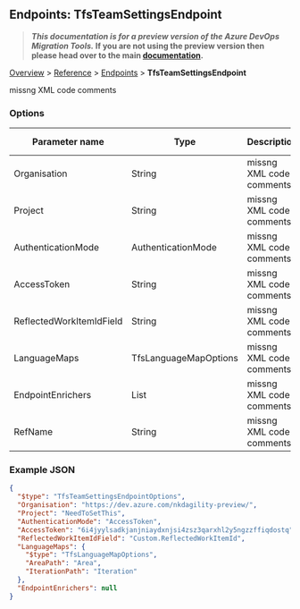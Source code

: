## Endpoints: TfsTeamSettingsEndpoint

>**_This documentation is for a preview version of the Azure DevOps Migration Tools._ If you are not using the preview version then please head over to the main [documentation](https://nkdagility.com/docs/azure-devops-migration-tools).**

[Overview](.././index.md) > [Reference](../index.md) > [Endpoints](./index.md) > **TfsTeamSettingsEndpoint**

missng XML code comments

### Options

| Parameter name         | Type    | Description                              | Default Value                            |
|------------------------|---------|------------------------------------------|------------------------------------------|
| Organisation | String | missng XML code comments | missng XML code comments |
| Project | String | missng XML code comments | missng XML code comments |
| AuthenticationMode | AuthenticationMode | missng XML code comments | missng XML code comments |
| AccessToken | String | missng XML code comments | missng XML code comments |
| ReflectedWorkItemIdField | String | missng XML code comments | missng XML code comments |
| LanguageMaps | TfsLanguageMapOptions | missng XML code comments | missng XML code comments |
| EndpointEnrichers | List | missng XML code comments | missng XML code comments |
| RefName | String | missng XML code comments | missng XML code comments |


### Example JSON

```JSON
{
  "$type": "TfsTeamSettingsEndpointOptions",
  "Organisation": "https://dev.azure.com/nkdagility-preview/",
  "Project": "NeedToSetThis",
  "AuthenticationMode": "AccessToken",
  "AccessToken": "6i4jyylsadkjanjniaydxnjsi4zsz3qarxhl2y5ngzzffiqdostq",
  "ReflectedWorkItemIdField": "Custom.ReflectedWorkItemId",
  "LanguageMaps": {
    "$type": "TfsLanguageMapOptions",
    "AreaPath": "Area",
    "IterationPath": "Iteration"
  },
  "EndpointEnrichers": null
}
```